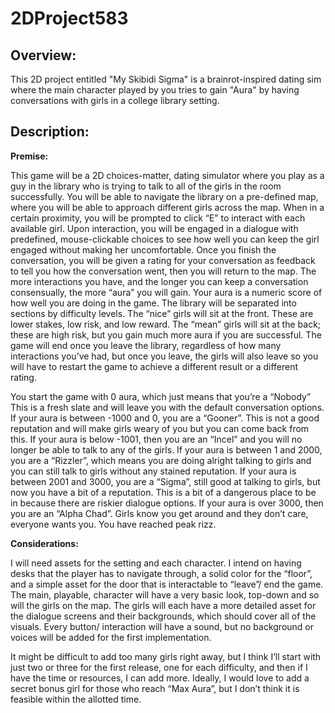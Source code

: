 # 2DProject583

<h2>Overview: </h2>
This 2D project entitled "My Skibidi Sigma" is a brainrot-inspired dating sim where the main character played by you tries to gain "Aura" by having conversations with girls in a college library setting.

<h2>Description: </h2>

**Premise:**

This game will be a 2D choices-matter, dating simulator where you play as a guy in the library who is trying to talk to all of the girls in the room successfully. You will be able to navigate the library on a pre-defined map, where you will be able to approach different girls across the map. When in a certain proximity, you will be prompted to click “E” to interact with each available girl. Upon interaction, you will be engaged in a dialogue with predefined, mouse-clickable choices to see how well you can keep the girl engaged without making her uncomfortable. Once you finish the conversation, you will be given a rating for your conversation as feedback to tell you how the conversation went, then you will return to the map. The more interactions you have, and the longer you can keep a conversation consensually, the more “aura” you will gain. Your aura is a numeric score of how well you are doing in the game. The library will be separated into sections by difficulty levels. The “nice” girls will sit at the front. These are lower stakes, low risk, and low reward. The “mean” girls will sit at the back; these are high risk, but you gain much more aura if you are successful. The game will end once you leave the library, regardless of how many interactions you’ve had, but once you leave, the girls will also leave so you will have to restart the game to achieve a different result or a different rating.

You start the game with 0 aura, which just means that you’re a “Nobody” This is a fresh slate and will leave you with the default conversation options. If your aura is between -1000 and 0, you are a “Gooner”. This is not a good reputation and will make girls weary of you but you can come back from this. If your aura is below -1001, then you are an “Incel” and you will no longer be able to talk to any of the girls. If your aura is between 1 and 2000, you are a “Rizzler”, which means you are doing alright talking to girls and you can still talk to girls without any stained reputation. If your aura is between 2001 and 3000, you are a “Sigma”, still good at talking to girls, but now you have a bit of a reputation. This is a bit of a dangerous place to be in because there are riskier dialogue options. If your aura is over 3000, then you are an “Alpha Chad”. Girls know you get around and they don’t care, everyone wants you. You have reached peak rizz. 

**Considerations:**

I will need assets for the setting and each character. I intend on having desks that the player has to navigate through, a solid color for the “floor”, and a simple asset for the door that is interactable to “leave”/ end the game. The main, playable, character will have a very basic look, top-down and so will the girls on the map. The girls will each have a more detailed asset for the dialogue screens and their backgrounds, which should cover all of the visuals. Every button/ interaction will have a sound, but no background or voices will be added for the first implementation. 

It might be difficult to add too many girls right away, but I think I’ll start with just two or three for the first release, one for each difficulty, and then if I have the time or resources, I can add more. Ideally, I would love to add a secret bonus girl for those who reach “Max Aura”, but I don’t think it is feasible within the allotted time. 

